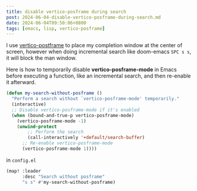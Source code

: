 ```yaml
---
title: disable vertico-posframe during search
post: 2024-06-04-disable-vertico-posframe-during-search.md
date: 2024-06-04T09:50:06+0800
tags: [emacs, lisp, vertico-posframe]
---
```

I use [vertico-postframe](https://github.com/tumashu/vertico-posframe) to place my completion window at the center of screen, however when doing incremental search like doom-emacs `SPC s s`, it will block the man window.

Here is how to temporarily disable **vertico-posframe-mode** in Emacs before executing a function, like an incremental search, and then re-enable it afterward.

```lisp
(defun my-search-without-posframe ()
  "Perform a search without `vertico-posframe-mode' temporarily."
  (interactive)
  ;; Disable vertico-posframe-mode if it's enabled
  (when (bound-and-true-p vertico-posframe-mode)
    (vertico-posframe-mode -1)
    (unwind-protect
        ;; Perform the search
        (call-interactively '+default/search-buffer)
      ;; Re-enable vertico-posframe-mode
      (vertico-posframe-mode 1))))
```

in `config.el`

```lisp
(map! :leader
      :desc "Search without posframe"
      "s s" #'my-search-without-posframe)
```
